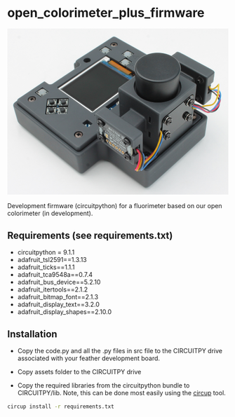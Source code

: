 # open_colorimeter_plus_firmware  

![alt text](/images/flourimeter_prototype.png)

Development firmware (circuitpython) for a fluorimeter based on our open colorimeter (in development). 

## Requirements (see requirements.txt)

* circuitpython = 9.1.1
* adafruit_tsl2591==1.3.13
* adafruit_ticks==1.1.1
* adafruit_tca9548a==0.7.4
* adafruit_bus_device==5.2.10
* adafruit_itertools==2.1.2
* adafruit_bitmap_font==2.1.3
* adafruit_display_text==3.2.0
* adafruit_display_shapes==2.10.0


## Installation

* Copy the code.py and all the .py files in src file to the CIRCUITPY drive associated with
your feather development board. 

* Copy assets folder to the CIRCUITPY drive

* Copy the required libraries from the circuitpython bundle to CIRCUITPY/lib. Note, this can be done 
most easily using the [circup](https://github.com/adafruit/circup) tool. 

```bash
circup install -r requirements.txt

```

  

